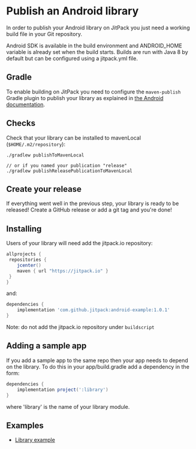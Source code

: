# Publish an Android library 

In order to publish your Android library on JitPack you just need a working build file in your Git repository.

Android SDK is available in the build environment and ANDROID_HOME variable is already set when the build starts.
Builds are run with Java 8 by default but can be configured using a jitpack.yml file.

## Gradle

To enable building on JitPack you need to configure the `maven-publish` Gradle plugin to publish your library as explained in [the Android documentation](https://developer.android.com/studio/build/maven-publish-plugin).

## Checks

Check that your library can be installed to mavenLocal (`$HOME/.m2/repository`):

```
./gradlew publishToMavenLocal

// or if you named your publication "release"
./gradlew publishReleasePublicationToMavenLocal
```

## Create your release

If everything went well in the previous step, your library is ready to be released! Create a GitHub release or add a git tag and you're done!

## Installing

Users of your library will need add the jitpack.io repository:

```gradle
allprojects {
 repositories {
    jcenter()
    maven { url "https://jitpack.io" }
 }
}
```

and:

```gradle
dependencies {
    implementation 'com.github.jitpack:android-example:1.0.1'
}
```

Note: do not add the jitpack.io repository under `buildscript` 

## Adding a sample app 

If you add a sample app to the same repo then your app needs to depend on the library. To do this in your app/build.gradle add a dependency in the form:

```gradle
dependencies {
    implementation project(':library')
}
```

where 'library' is the name of your library module.

## Examples

- [Library example](https://github.com/jitpack/android-example) 

